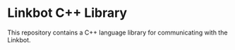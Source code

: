 # Linkbot C++ Library

This repository contains a C++ language library for communicating with the Linkbot.
